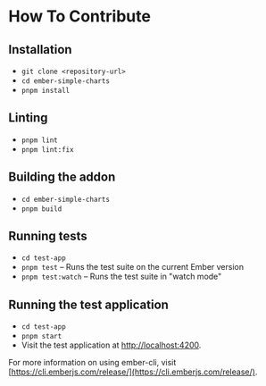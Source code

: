 # How To Contribute

## Installation

- `git clone <repository-url>`
- `cd ember-simple-charts`
- `pnpm install`

## Linting

- `pnpm lint`
- `pnpm lint:fix`

## Building the addon

- `cd ember-simple-charts`
- `pnpm build`

## Running tests

- `cd test-app`
- `pnpm test` – Runs the test suite on the current Ember version
- `pnpm test:watch` – Runs the test suite in "watch mode"

## Running the test application

- `cd test-app`
- `pnpm start`
- Visit the test application at [http://localhost:4200](http://localhost:4200).

For more information on using ember-cli, visit [https://cli.emberjs.com/release/](https://cli.emberjs.com/release/).
